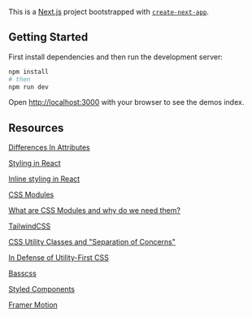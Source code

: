 This is a [Next.js](https://nextjs.org/) project bootstrapped with [`create-next-app`](https://github.com/vercel/next.js/tree/canary/packages/create-next-app).

## Getting Started

First install dependencies and then run the development server:

```bash
npm install
# then
npm run dev
```

Open [http://localhost:3000](http://localhost:3000) with your browser to see the demos index.

## Resources

[Differences In Attributes](https://reactjs.org/docs/dom-elements.html#differences-in-attributes)

[Styling in React](https://reactjs.org/docs/faq-styling.html)

[Inline styling in React](https://reactjs.org/docs/dom-elements.html#style)

[CSS Modules](https://github.com/css-modules/css-modules)

[What are CSS Modules and why do we need them?](https://css-tricks.com/css-modules-part-1-need/)

[TailwindCSS](https://tailwindcss.com/)

[CSS Utility Classes and "Separation of Concerns"](https://adamwathan.me/css-utility-classes-and-separation-of-concerns/)

[In Defense of Utility-First CSS](https://frontstuff.io/in-defense-of-utility-first-css)

[Basscss](https://basscss.com/)

[Styled Components](https://styled-components.com/)

[Framer Motion](https://www.framer.com/motion/)
